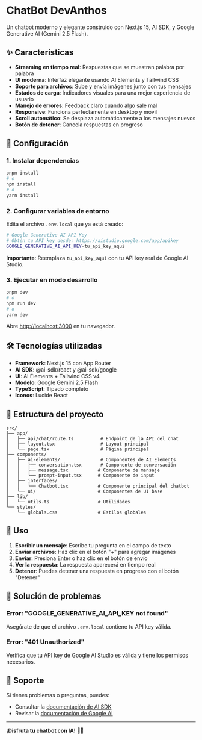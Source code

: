 # ChatBot DevAnthos

Un chatbot moderno y elegante construido con Next.js 15, AI SDK, y Google Generative AI (Gemini 2.5 Flash).

## ✨ Características

-   **Streaming en tiempo real**: Respuestas que se muestran palabra por palabra
-   **UI moderna**: Interfaz elegante usando AI Elements y Tailwind CSS
-   **Soporte para archivos**: Sube y envía imágenes junto con tus mensajes
-   **Estados de carga**: Indicadores visuales para una mejor experiencia de usuario
-   **Manejo de errores**: Feedback claro cuando algo sale mal
-   **Responsive**: Funciona perfectamente en desktop y móvil
-   **Scroll automático**: Se desplaza automáticamente a los mensajes nuevos
-   **Botón de detener**: Cancela respuestas en progreso

## 🚀 Configuración

### 1. Instalar dependencias

```bash
pnpm install
# o
npm install
# o
yarn install
```

### 2. Configurar variables de entorno

Edita el archivo `.env.local` que ya está creado:

```bash
# Google Generative AI API Key
# Obtén tu API key desde: https://aistudio.google.com/app/apikey
GOOGLE_GENERATIVE_AI_API_KEY=tu_api_key_aqui
```

**Importante**: Reemplaza `tu_api_key_aqui` con tu API key real de Google AI Studio.

### 3. Ejecutar en modo desarrollo

```bash
pnpm dev
# o
npm run dev
# o
yarn dev
```

Abre [http://localhost:3000](http://localhost:3000) en tu navegador.

## 🛠 Tecnologías utilizadas

-   **Framework**: Next.js 15 con App Router
-   **AI SDK**: @ai-sdk/react y @ai-sdk/google
-   **UI**: AI Elements + Tailwind CSS v4
-   **Modelo**: Google Gemini 2.5 Flash
-   **TypeScript**: Tipado completo
-   **Iconos**: Lucide React

## 📁 Estructura del proyecto

```
src/
├── app/
│   ├── api/chat/route.ts          # Endpoint de la API del chat
│   ├── layout.tsx                 # Layout principal
│   └── page.tsx                   # Página principal
├── components/
│   ├── ai-elements/               # Componentes de AI Elements
│   │   ├── conversation.tsx       # Componente de conversación
│   │   ├── message.tsx           # Componente de mensaje
│   │   └── prompt-input.tsx      # Componente de input
│   ├── interfaces/
│   │   └── Chatbot.tsx           # Componente principal del chatbot
│   └── ui/                       # Componentes de UI base
├── lib/
│   └── utils.ts                  # Utilidades
└── styles/
    └── globals.css               # Estilos globales
```

## 📝 Uso

1. **Escribir un mensaje**: Escribe tu pregunta en el campo de texto
2. **Enviar archivos**: Haz clic en el botón "+" para agregar imágenes
3. **Enviar**: Presiona Enter o haz clic en el botón de envío
4. **Ver la respuesta**: La respuesta aparecerá en tiempo real
5. **Detener**: Puedes detener una respuesta en progreso con el botón "Detener"

## 🐛 Solución de problemas

### Error: "GOOGLE_GENERATIVE_AI_API_KEY not found"

Asegúrate de que el archivo `.env.local` contiene tu API key válida.

### Error: "401 Unauthorized"

Verifica que tu API key de Google AI Studio es válida y tiene los permisos necesarios.

## 📧 Soporte

Si tienes problemas o preguntas, puedes:

-   Consultar la [documentación de AI SDK](https://ai-sdk.dev/docs)
-   Revisar la [documentación de Google AI](https://ai.google.dev/)

---

**¡Disfruta tu chatbot con IA! 🤖✨**
